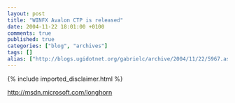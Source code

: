 ```yaml
---
layout: post
title: "WINFX Avalon CTP is released"
date: 2004-11-22 18:01:00 +0100
comments: true
published: true
categories: ["blog", "archives"]
tags: []
alias: ["http://blogs.ugidotnet.org/gabrielc/archive/2004/11/22/5967.aspx"]
---
```

<!-- more -->
{% include imported_disclaimer.html %}
<div xmlns="http://www.w3.org/1999/xhtml"><a href="http://msdn.microsoft.com/longhorn">http://msdn.microsoft.com/longhorn</a></div>
